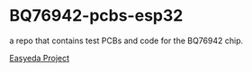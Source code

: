 # BQ76942-pcbs-esp32
a repo that contains test PCBs and code for the BQ76942 chip.

[Easyeda Project](https://easyeda.com/editor#id=f5f4d9792d09474ea4b0e3cc912bd76b|1c698f998313432a857b05c3b1bb7821)
